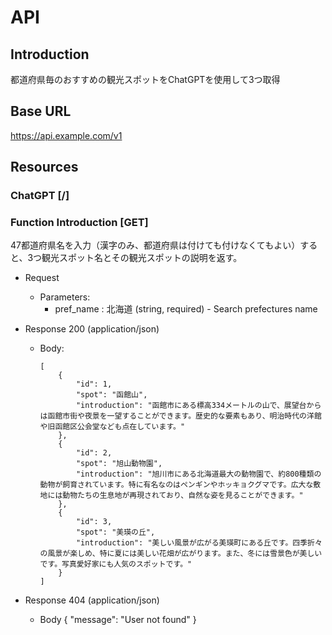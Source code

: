 # API

## Introduction
都道府県毎のおすすめの観光スポットをChatGPTを使用して3つ取得

## Base URL
https://api.example.com/v1

## Resources

### ChatGPT [/]

### Function Introduction [GET]  

47都道府県名を入力（漢字のみ、都道府県は付けても付けなくてもよい）すると、3つ観光スポット名とその観光スポットの説明を返す。

+ Request

    + Parameters:  
        + pref_name : 北海道 (string, required) - Search prefectures name

+ Response 200 (application/json)
    + Body:  
        ```
        [
            {
                "id": 1,
                "spot": "函館山",
                "introduction": "函館市にある標高334メートルの山で、展望台からは函館市街や夜景を一望することができます。歴史的な要素もあり、明治時代の洋館や旧函館区公会堂なども点在しています。"
            },
            {
                "id": 2,
                "spot": "旭山動物園",
                "introduction": "旭川市にある北海道最大の動物園で、約800種類の動物が飼育されています。特に有名なのはペンギンやホッキョクグマです。広大な敷地には動物たちの生息地が再現されており、自然な姿を見ることができます。"
            },
            {
                "id": 3,
                "spot": "美瑛の丘",
                "introduction": "美しい風景が広がる美瑛町にある丘です。四季折々の風景が楽しめ、特に夏には美しい花畑が広がります。また、冬には雪景色が美しいです。写真愛好家にも人気のスポットです。"
            }
        ]

        ```

+ Response 404 (application/json)
    + Body
        {
            "message": "User not found"
        }
